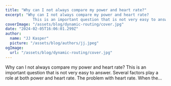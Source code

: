```yaml
---
title: "Why can I not always compare my power and heart rate?"
excerpt: "Why can I not always compare my power and heart rate?
            This is an important question that is not very easy to answer. Several factors play a role at both power and heart rate. The problem w"
coverImage: "/assets/blog/dynamic-routing/cover.jpg"
date: "2024-02-05T16:06:01.299Z"
author:
  name: "JJ Kasper"
  picture: "/assets/blog/authors/jj.jpeg"
ogImage:
  url: "/assets/blog/dynamic-routing/cover.jpg"
---
```


Why can I not always compare my power and heart rate?
            This is an important question that is not very easy to answer. Several factors play a role at both power and heart rate. The problem with heart rate. When the...